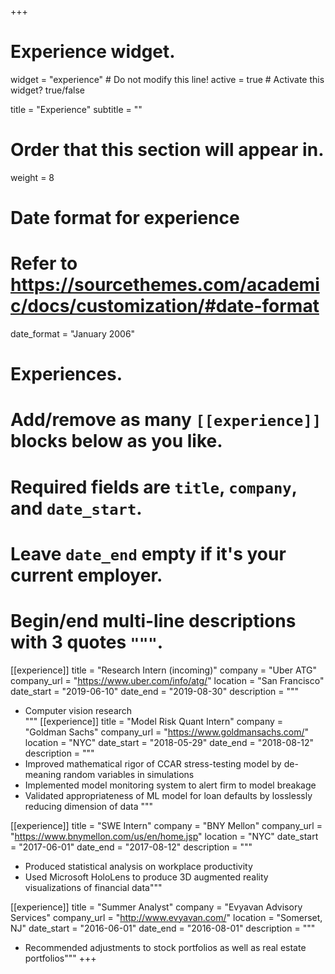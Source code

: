 +++
# Experience widget.
widget = "experience"  # Do not modify this line!
active = true  # Activate this widget? true/false

title = "Experience"
subtitle = ""

# Order that this section will appear in.
weight = 8

# Date format for experience
#   Refer to https://sourcethemes.com/academic/docs/customization/#date-format
date_format = "January 2006"

# Experiences.
#   Add/remove as many `[[experience]]` blocks below as you like.
#   Required fields are `title`, `company`, and `date_start`.
#   Leave `date_end` empty if it's your current employer.
#   Begin/end multi-line descriptions with 3 quotes `"""`.
[[experience]]
  title = "Research Intern (incoming)"
  company = "Uber ATG"
  company_url = "https://www.uber.com/info/atg/"
  location = "San Francisco"
  date_start = "2019-06-10"
  date_end = "2019-08-30"
  description = """
  * Computer vision research   
  """
[[experience]]
  title = "Model Risk Quant Intern"
  company = "Goldman Sachs"
  company_url = "https://www.goldmansachs.com/"
  location = "NYC"
  date_start = "2018-05-29"
  date_end = "2018-08-12"
  description = """
  * Improved mathematical rigor of CCAR stress-testing model by de-meaning random variables in simulations
  * Implemented model monitoring system to alert firm to model breakage
  * Validated appropriateness of ML model for loan defaults by losslessly reducing dimension of data
  """

[[experience]]
  title = "SWE Intern"
  company = "BNY Mellon"
  company_url = "https://www.bnymellon.com/us/en/home.jsp"
  location = "NYC"
  date_start = "2017-06-01"
  date_end = "2017-08-12"
  description = """
  * Produced statistical analysis on workplace productivity  
  * Used Microsoft HoloLens to produce 3D augmented reality visualizations of financial data"""

[[experience]]
  title = "Summer Analyst"
  company = "Evyavan Advisory Services"
  company_url = "http://www.evyavan.com/"
  location = "Somerset, NJ"
  date_start = "2016-06-01"
  date_end = "2016-08-01"
  description = """
  * Recommended adjustments to stock portfolios as well as real estate portfolios"""
+++
